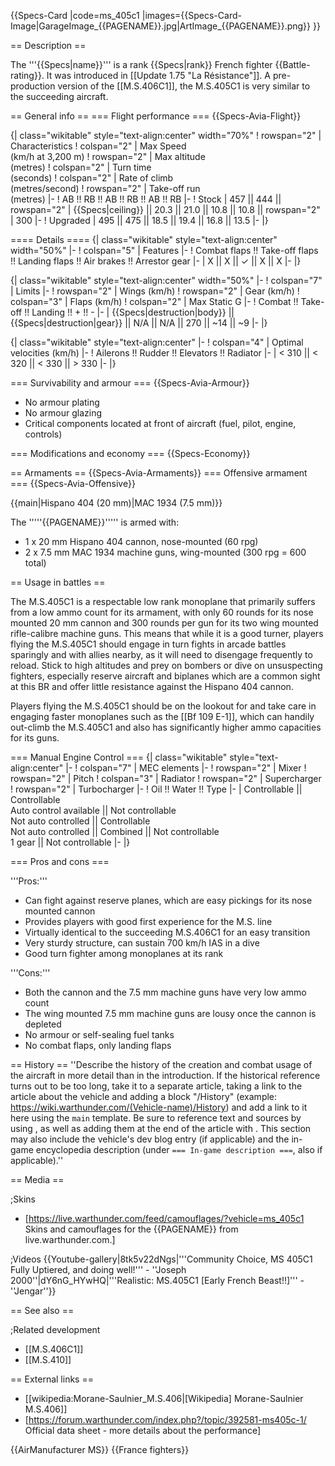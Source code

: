 {{Specs-Card
|code=ms_405c1
|images={{Specs-Card-Image|GarageImage_{{PAGENAME}}.jpg|ArtImage_{{PAGENAME}}.png}}
}}

== Description ==
<!-- ''In the description, the first part should be about the history of and the creation and combat usage of the aircraft, as well as its key features. In the second part, tell the reader about the aircraft in the game. Insert a screenshot of the vehicle, so that if the novice player does not remember the vehicle by name, he will immediately understand what kind of vehicle the article is talking about.'' -->
The '''{{Specs|name}}''' is a rank {{Specs|rank}} French fighter {{Battle-rating}}. It was introduced in [[Update 1.75 "La Résistance"]]. A pre-production version of the [[M.S.406C1]], the M.S.405C1 is very similar to the succeeding aircraft.

== General info ==
=== Flight performance ===
{{Specs-Avia-Flight}}
<!-- ''Describe how the aircraft behaves in the air. Speed, manoeuvrability, acceleration and allowable loads - these are the most important characteristics of the vehicle.'' -->

{| class="wikitable" style="text-align:center" width="70%"
! rowspan="2" | Characteristics
! colspan="2" | Max Speed<br>(km/h at 3,200 m)
! rowspan="2" | Max altitude<br>(metres)
! colspan="2" | Turn time<br>(seconds)
! colspan="2" | Rate of climb<br>(metres/second)
! rowspan="2" | Take-off run<br>(metres)
|-
! AB !! RB !! AB !! RB !! AB !! RB
|-
! Stock
| 457 || 444 || rowspan="2" | {{Specs|ceiling}} || 20.3 || 21.0 || 10.8 || 10.8 || rowspan="2" | 300
|-
! Upgraded
| 495 || 475 || 18.5 || 19.4 || 16.8 || 13.5
|-
|}

==== Details ====
{| class="wikitable" style="text-align:center" width="50%"
|-
! colspan="5" | Features
|-
! Combat flaps !! Take-off flaps !! Landing flaps !! Air brakes !! Arrestor gear
|-
| X || X || ✓ || X || X     <!-- ✓ -->
|-
|}

{| class="wikitable" style="text-align:center" width="50%"
|-
! colspan="7" | Limits
|-
! rowspan="2" | Wings (km/h)
! rowspan="2" | Gear (km/h)
! colspan="3" | Flaps (km/h)
! colspan="2" | Max Static G
|-
! Combat !! Take-off !! Landing !! + !! -
|-
| {{Specs|destruction|body}} || {{Specs|destruction|gear}} || N/A || N/A || 270 || ~14 || ~9
|-
|}

{| class="wikitable" style="text-align:center"
|-
! colspan="4" | Optimal velocities (km/h)
|-
! Ailerons !! Rudder !! Elevators !! Radiator
|-
| < 310 || < 320 || < 330 || > 330
|-
|}

=== Survivability and armour ===
{{Specs-Avia-Armour}}
<!-- ''Examine the survivability of the aircraft. Note how vulnerable the structure is and how secure the pilot is, whether the fuel tanks are armoured, etc. Describe the armour, if there is any, and also mention the vulnerability of other critical aircraft systems.'' -->

* No armour plating
* No armour glazing
* Critical components located at front of aircraft (fuel, pilot, engine, controls)

=== Modifications and economy ===
{{Specs-Economy}}

== Armaments ==
{{Specs-Avia-Armaments}}
=== Offensive armament ===
{{Specs-Avia-Offensive}}
<!-- ''Describe the offensive armament of the aircraft, if any. Describe how effective the cannons and machine guns are in a battle, and also what belts or drums are better to use. If there is no offensive weaponry, delete this subsection.'' -->
{{main|Hispano 404 (20 mm)|MAC 1934 (7.5 mm)}}

The '''''{{PAGENAME}}''''' is armed with:

* 1 x 20 mm Hispano 404 cannon, nose-mounted (60 rpg)
* 2 x 7.5 mm MAC 1934 machine guns, wing-mounted (300 rpg = 600 total)

== Usage in battles ==
<!-- ''Describe the tactics of playing in the aircraft, the features of using aircraft in a team and advice on tactics. Refrain from creating a "guide" - do not impose a single point of view, but instead, give the reader food for thought. Examine the most dangerous enemies and give recommendations on fighting them. If necessary, note the specifics of the game in different modes (AB, RB, SB).'' -->
The M.S.405C1 is a respectable low rank monoplane that primarily suffers from a low ammo count for its armament, with only 60 rounds for its nose mounted 20 mm cannon and 300 rounds per gun for its two wing mounted rifle-calibre machine guns. This means that while it is a good turner, players flying the M.S.405C1 should engage in turn fights in arcade battles sparingly and with allies nearby, as it will need to disengage frequently to reload. Stick to high altitudes and prey on bombers or dive on unsuspecting fighters, especially reserve aircraft and biplanes which are a common sight at this BR and offer little resistance against the Hispano 404 cannon.

Players flying the M.S.405C1 should be on the lookout for and take care in engaging faster monoplanes such as the [[Bf 109 E-1]], which can handily out-climb the M.S.405C1 and also has significantly higher ammo capacities for its guns.

=== Manual Engine Control ===
{| class="wikitable" style="text-align:center"
|-
! colspan="7" | MEC elements
|-
! rowspan="2" | Mixer
! rowspan="2" | Pitch
! colspan="3" | Radiator
! rowspan="2" | Supercharger
! rowspan="2" | Turbocharger
|-
! Oil !! Water !! Type
|-
| Controllable || Controllable<br>Auto control available || Not controllable<br>Not auto controlled || Controllable<br>Not auto controlled || Combined || Not controllable<br>1 gear || Not controllable
|-
|}

=== Pros and cons ===
<!-- ''Summarise and briefly evaluate the vehicle in terms of its characteristics and combat effectiveness. Mark its pros and cons in the bulleted list. Try not to use more than 6 points for each of the characteristics. Avoid using categorical definitions such as "bad", "good" and the like - use substitutions with softer forms such as "inadequate" and "effective".'' -->

'''Pros:'''
* Can fight against reserve planes, which are easy pickings for its nose mounted cannon
* Provides players with good first experience for the M.S. line
* Virtually identical to the succeeding M.S.406C1 for an easy transition
* Very sturdy structure, can sustain 700 km/h IAS in a dive
* Good turn fighter among monoplanes at its rank

'''Cons:'''
* Both the cannon and the 7.5 mm machine guns have very low ammo count
* The wing mounted 7.5 mm machine guns are lousy once the cannon is depleted
* No armour or self-sealing fuel tanks
* No combat flaps, only landing flaps

== History ==
''Describe the history of the creation and combat usage of the aircraft in more detail than in the introduction. If the historical reference turns out to be too long, take it to a separate article, taking a link to the article about the vehicle and adding a block "/History" (example: <nowiki>https://wiki.warthunder.com/(Vehicle-name)/History</nowiki>) and add a link to it here using the <code>main</code> template. Be sure to reference text and sources by using <code><nowiki><ref></ref></nowiki></code>, as well as adding them at the end of the article with <code><nowiki><references /></nowiki></code>. This section may also include the vehicle's dev blog entry (if applicable) and the in-game encyclopedia description (under <code><nowiki>=== In-game description ===</nowiki></code>, also if applicable).''

== Media ==
<!-- ''Excellent additions to the article would be video guides, screenshots from the game, and photos.'' -->

;Skins
* [https://live.warthunder.com/feed/camouflages/?vehicle=ms_405c1 Skins and camouflages for the {{PAGENAME}} from live.warthunder.com.]

;Videos
{{Youtube-gallery|8tk5v22dNgs|'''Community Choice, MS 405C1 Fully Uptiered, and doing well!''' - ''Joseph 2000''|dY6nG_HYwHQ|'''Realistic: MS.405C1 [Early French Beast!!]''' - ''Jengar''}}

== See also ==
<!-- ''Links to the articles on the War Thunder Wiki that you think will be useful for the reader, for example:''
* ''reference to the series of the aircraft;''
* ''links to approximate analogues of other nations and research trees.'' -->

;Related development
* [[M.S.406C1]]
* [[M.S.410]]

== External links ==
<!-- ''Paste links to sources and external resources, such as:''
* ''topic on the official game forum;''
* ''other literature.'' -->

* [[wikipedia:Morane-Saulnier_M.S.406|[Wikipedia] Morane-Saulnier M.S.406]]
* [https://forum.warthunder.com/index.php?/topic/392581-ms405c-1/ Official data sheet - more details about the performance]

{{AirManufacturer MS}}
{{France fighters}}